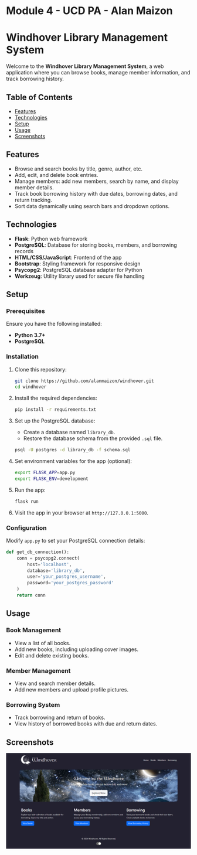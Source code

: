 # Module 4 - UCD PA - Alan Maizon

# Windhover Library Management System

Welcome to the **Windhover Library Management System**, a web application where you can browse books, manage member information, and track borrowing history.

## Table of Contents

- [Features](#features)
- [Technologies](#technologies)
- [Setup](#setup)
- [Usage](#usage)
- [Screenshots](#screenshots)

## Features

- Browse and search books by title, genre, author, etc.
- Add, edit, and delete book entries.
- Manage members: add new members, search by name, and display member details.
- Track book borrowing history with due dates, borrowing dates, and return tracking.
- Sort data dynamically using search bars and dropdown options.
  
## Technologies

- **Flask**: Python web framework
- **PostgreSQL**: Database for storing books, members, and borrowing records
- **HTML/CSS/JavaScript**: Frontend of the app
- **Bootstrap**: Styling framework for responsive design
- **Psycopg2**: PostgreSQL database adapter for Python
- **Werkzeug**: Utility library used for secure file handling

## Setup

### Prerequisites

Ensure you have the following installed:

- **Python 3.7+**
- **PostgreSQL**

### Installation

1. Clone this repository:

   ```bash
   git clone https://github.com/alanmaizon/windhover.git
   cd windhover
   ```

2. Install the required dependencies:

   ```bash
   pip install -r requirements.txt
   ```

3. Set up the PostgreSQL database:

   - Create a database named `library_db`.
   - Restore the database schema from the provided `.sql` file.
   
   ```bash
   psql -U postgres -d library_db -f schema.sql
   ```

4. Set environment variables for the app (optional):

   ```bash
   export FLASK_APP=app.py
   export FLASK_ENV=development
   ```

5. Run the app:

   ```bash
   flask run
   ```

6. Visit the app in your browser at `http://127.0.0.1:5000`.

### Configuration

Modify `app.py` to set your PostgreSQL connection details:

```python
def get_db_connection():
    conn = psycopg2.connect(
        host='localhost',
        database='library_db',
        user='your_postgres_username',
        password='your_postgres_password'
    )
    return conn
```

## Usage

### Book Management

- View a list of all books.
- Add new books, including uploading cover images.
- Edit and delete existing books.
  
### Member Management

- View and search member details.
- Add new members and upload profile pictures.

### Borrowing System

- Track borrowing and return of books.
- View history of borrowed books with due and return dates.

## Screenshots

![Home](static/images/screenshots/home.png)
